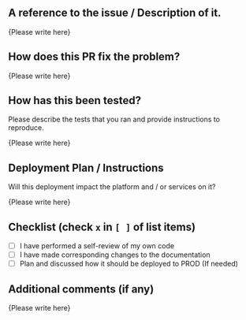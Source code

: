 ## A reference to the issue / Description of it.

{Please write here}

## How does this PR fix the problem?

{Please write here}

## How has this been tested?

Please describe the tests that you ran and provide instructions to reproduce.

{Please write here}

## Deployment Plan / Instructions

Will this deployment impact the platform and / or services on it? 

{Please write here}

## Checklist (check `x` in `[ ]` of list items)

- [ ] I have performed a self-review of my own code
- [ ] I have made corresponding changes to the documentation
- [ ] Plan and discussed how it should be deployed to PROD (If needed)

## Additional comments (if any)

{Please write here}

